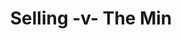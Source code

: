 ---
year: 2007
serialNumber: "0347" 
game: "Selling"
title: "Selling -v- The Min"
gameLocation: "Cadman's Meadow"
gameDate: ""
shortReport: ""
result: ""
resultType: ""
type: "game"
---